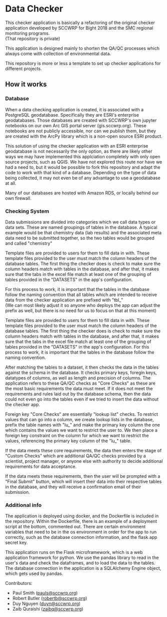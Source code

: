 # Data Checker

This checker application is basically a refactoring of the original checker application developed by SCCWRP for Bight 2018 and the SMC regional monitoring programs.  
(That repository is private)   

This application is designed mainly to shorten the QA/QC processes which always come with collection of environmental data.

This repository is more or less a template to set up checker applications for different projects. 

## How it works
### Database

When a data checking application is created, it is associated with a PostgreSQL geodatabase. Specifically they are ESRI's enterprise geodatabases. Those databases are created with SCCWRP's own jupyter notebooks on our own Arc GIS portal server (gis.sccwrp.org). These notebooks are not publicly accessible, nor can we publish them, but they are created with the ArcPy library which is a non-open source ESRI product. 

This solution of using the checker application with an ESRI enterprise geodatabase is not necessarily the only option, as there are likely other ways we may have implemented this applciation completely with only open source projects, such as QGIS. We have not explored this route nor have we had a need to, but it would be possible to fork this repository and adapt the code to work with that kind of a database. Depending on the type of data being collected, it may not even be of any advantage to use a geodatabase at all.  

Many of our databases are hosted with Amazon RDS, or locally behind our own firewall.

### Checking System
Data submissions are divided into categories which we call data types or data sets. These are named groupings of tables in the database. A typical example would be that chemistry data (lab results) and the associated meta data need to be submitted together, so the two tables would be grouped and called "chemistry"   

Template files are provided to users for them to fill data in with. These template files provided to the user must match the column headers of the database tables. The first thing the checker does is check to make sure the column headers match with tables in the database, and after that, it makes sure that the tabs in the excel file match at least one of the grouping of tables provided in the "DATASETS" in the app's configuration. 

For this process to work, it is important that the tables in the database follow the naming convention that all tables which are intended to receive data from the checker application are prefixed with "tbl_"  
(We can most likely adjust it so anyone who deploys the app can adjust the prefix as well, but there is no need for us to focus on that at this moment)

Template files are provided to users for them to fill data in with. These template files provided to the user must match the column headers of the database tables. The first thing the checker does is check to make sure the column headers match with tables in the database, and after that, it makes sure that the tabs in the excel file match at least one of the grouping of tables provided in the "DATASETS" in the app's configuration. For this process to work, it is important that the tables in the database follow the naming convention.

After matching the tables to a dataset, it then checks the data in the tables against the schema in the database. It checks primary keys, foregin keys, datatypes of columns, as well as length and precision of columns. The application refers to these QA/QC checks as "Core Checks" as these are the most basic requirements the data must meet. If it does not meet the requirements and rules laid out by the database schema, then the data could not even go into the tables even if we tried to insert the data without the checker app.  

Foreign key "Core Checks" are essentially "lookup list" checks. To restrict values that can go into a column, we create lookup lists in the database, prefix the table names with "lu_" and make the primary key column the one which contains the values we want to restrict the user to. We then place a foreign key constraint on the column for which we want to restrict the values, referencing the primary key column of the "lu_" table. 

If the data meets these core requirements, the data then enters the stage of "Custom Checks" which are additional QA/QC checks provided by a scientist, project manager, or anyone else with authority to decide additional requirements for data acceptance.

If the data meets these requirements, then the user will be prompted with a "Final Submit" button, which will insert their data into their respective tables in the database, and they will receive a confirmation email of their submission.

### Additional info
The application is deployed using docker, and the Dockerfile is included in the repository. Within the Dockerfile, there is an example of a deployment script at the bottom, commented out. There are certain environment variables that need to be in the os environment in order for the app to run correctly, such as the database connection information, and the flask app secret key.

This application runs on the Flask microframework, which is a web application framework for python. We use the pandas library to read in the user's data and check the dataframes, and to load the data to the tables. The database connection in the application is a SQLAlchemy Engine object, which gets used by pandas.

Contributors: 
- Paul Smith (pauls@sccwrp.org)
- Robert Butler (robertb@sccwrp.org)
- Duy Nguyen (duyn@sccwrp.org)
- Zaib Quraishi (zaibq@sccwrp.org)

